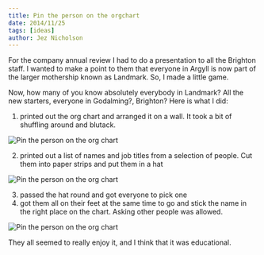 ```yaml
---
title: Pin the person on the orgchart
date: 2014/11/25
tags: [ideas]
author: Jez Nicholson
---
```

​For the company annual review I had to do a presentation to all the Brighton staff. I wanted to make a point to them that everyone in Argyll is now part of the larger mothership known as Landmark. So, I made a little game.

Now, how many of you know absolutely everybody in Landmark? All the new starters, everyone in Godalming?, Brighton? Here is what I did:

1. printed out the org chart and arranged it on a wall. It took a bit of shuffling around and blutack.

![Pin the person on the org chart](https://farm8.staticflickr.com/7544/15689489758_3865eb3d15_z.jpg)

2. printed out a list of names and job titles from a selection of people. Cut them into paper strips and put them in a hat​

![Pin the person on the org chart](https://farm9.staticflickr.com/8588/15875012371_0120697ca5_n.jpg)

3. passed the hat round and got everyone to pick one
4. got them all on their feet at the same time to go and stick the name in the right place on the chart. Asking other people was allowed.

![Pin the person on the org chart](https://farm9.staticflickr.com/8655/15257347593_a5fecc800f_z.jpg)

They all seemed to really enjoy it, and I think that it was educational.